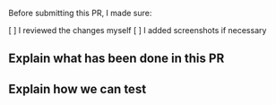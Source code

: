 Before submitting this PR, I made sure:

[ ] I reviewed the changes myself
[ ] I added screenshots if necessary

## Explain what has been done in this PR

## Explain how we can test
